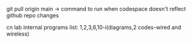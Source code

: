 git pull origin main -> command to run when codespace doesn't reflect github repo changes

cn lab internal programs list:
1,2,3,6,10-i(diagrams,2 codes-wired and wireless)